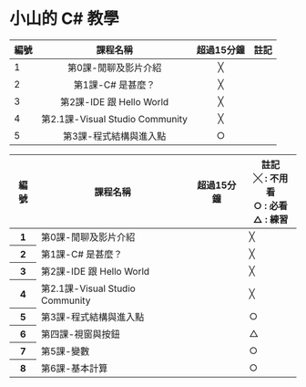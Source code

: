 # 小山的 C# 教學
|  編號  |    課程名稱            | 超過15分鐘 | 註記 |
|:---   |:---------------------:|:------------:|---:|
|  1    |  第0課-閒聊及影片介紹  | ╳  | 
|  2    |  第1課-C# 是甚麼？    | ╳  |
|  3    |  第2課-IDE 跟 Hello World | ╳  |
|  4    |  第2.1課-Visual Studio Community    | ╳  |
|  5    |  第3課-程式結構與進入點  | ○  |

<table>
	<thead>
		<tr><th>編號</th><th>課程名稱</th><th>超過15分鐘</th><th>註記<br />╳ : 不用看<br />○ : 必看<br />△ : 練習<br /></th></tr>
	</thead>
	<tbody>
		<tr><th>1</th><td>第0課-閒聊及影片介紹</td><td></td><td>╳</td></tr>
                <tr><th>2</th><td>第1課-C# 是甚麼？</td><td></td><td>╳</td></tr>
        	<tr><th>3</th><td>第2課-IDE 跟 Hello World</td><td></td><td>╳</td></tr>
        	<tr><th>4</th><td>第2.1課-Visual Studio Community</td><td></td><td>╳</td></tr>
        	<tr><th>5</th><td>第3課-程式結構與進入點</td><td></td><td>○</td></tr>
		<tr><th>6</th><td>第四課-視窗與按鈕</td><td></td><td>△</td></tr>
		<tr><th>7</th><td>第5課-變數</td><td></td><td>○</td></tr>
		<tr><th>8</th><td>第6課-基本計算</td><td></td><td>○</td></tr>
	</tbody>
</table>
